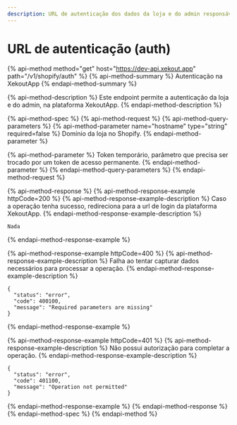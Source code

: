 ```yaml
---
description: URL de autenticação dos dados da loja e do admin responsável.
---
```


# URL de autenticação \(auth\)

{% api-method method="get" host="https://dev-api.xekout.app" path="/v1/shopify/auth" %}
{% api-method-summary %}
Autenticação na XekoutApp
{% endapi-method-summary %}

{% api-method-description %}
Este endpoint permite a autenticação da loja e do admin, na plataforma XekoutApp.
{% endapi-method-description %}

{% api-method-spec %}
{% api-method-request %}
{% api-method-query-parameters %}
{% api-method-parameter name="hostname" type="string" required=false %}
Domínio da loja no Shopify.
{% endapi-method-parameter %}

{% api-method-parameter %}
Token temporário, parâmetro que precisa ser trocado por um token de acesso permanente.
{% endapi-method-parameter %}
{% endapi-method-query-parameters %}
{% endapi-method-request %}

{% api-method-response %}
{% api-method-response-example httpCode=200 %}
{% api-method-response-example-description %}
Caso a operação tenha sucesso, redireciona para a url de login da plataforma XekoutApp.
{% endapi-method-response-example-description %}

```text
Nada
```
{% endapi-method-response-example %}

{% api-method-response-example httpCode=400 %}
{% api-method-response-example-description %}
Falha ao tentar capturar dados necessários para processar a operação.
{% endapi-method-response-example-description %}

```text
{
  "status": "error",
  "code": 400100,
  "message": "Required parameters are missing"
}
```
{% endapi-method-response-example %}

{% api-method-response-example httpCode=401 %}
{% api-method-response-example-description %}
Não possui autorização para completar a operação.
{% endapi-method-response-example-description %}

```text
{
  "status": "error",
  "code": 401100,
  "message": "Operation not permitted"
}
```
{% endapi-method-response-example %}
{% endapi-method-response %}
{% endapi-method-spec %}
{% endapi-method %}


